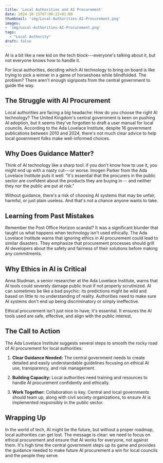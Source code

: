 ```yaml
---
title: 'Local Authorities and AI Procurement'
date: 2024-10-15T07:00:22+01:00
thumbnail: 'img/Local-Authorities-AI-Procurement.png'
images: 
- 'img/Local-Authorities-AI-Procurement.png'
tags:
  - "Local Authority"
draft: false
---
```


AI is a bit like a new kid on the tech block---everyone's talking about it, but not everyone knows how to handle it. 

<!--more-->

For local authorities, deciding which AI technology to bring on board is like trying to pick a winner in a game of horseshoes while blindfolded. The problem? There aren't enough signposts from the central government to guide the way.

The Struggle with AI Procurement
--------------------------------

Local authorities are facing a big headache: How do you choose the right AI technology? The United Kingdom's central government is keen on pushing AI adoption, but it seems they've forgotten to draft a user manual for local councils. According to the Ada Lovelace Institute, despite 16 government publications between 2010 and 2024, there's not much clear advice to help local government folks make well-informed choices.

Why Does Guidance Matter?
-------------------------

Think of AI technology like a sharp tool: if you don't know how to use it, you might end up with a nasty cut---or worse. Imogen Parker from the Ada Lovelace Institute puts it well: "It's essential that the procurers in the public sector are confident about the products they are buying in -- and neither they nor the public are put at risk."

Without guidance, there's a risk of choosing AI systems that may be unfair, harmful, or just plain useless. And that's not a chance anyone wants to take.

Learning from Past Mistakes
---------------------------

Remember the Post Office Horizon scandal? It was a significant blunder that taught us what happens when technology isn't used ethically. The Ada Lovelace Institute warns that ignoring ethics in AI procurement could lead to similar disasters. They emphasize that procurement processes should grill AI developers about the safety and fairness of their solutions before making any commitments.

Why Ethics in AI is Critical
----------------------------

Anna Studman, a senior researcher at the Ada Lovelace Institute, warns that AI tools could severely damage public trust if not properly scrutinized. AI can sometimes be like a bad psychic: its predictions might be wild and based on little to no understanding of reality. Authorities need to make sure AI systems don't end up being discriminatory or simply ineffective.

Ethical procurement isn't just nice to have; it's essential. It ensures the AI tools used are safe, effective, and align with the public interest.

The Call to Action
------------------

The Ada Lovelace Institute suggests several steps to smooth the rocky road of AI procurement for local authorities:

1.  **Clear Guidance Needed:** The central government needs to create detailed and easily understandable guidelines focusing on ethical AI use, transparency, and risk management.

2.  **Building Capacity:** Local authorities need training and resources to handle AI procurement confidently and ethically.

3.  **Work Together:** Collaboration is key. Central and local governments should team up, along with civil society organizations, to ensure AI is implemented responsibly in the public sector.

Wrapping Up
-----------

In the world of tech, AI might be the future, but without a proper roadmap, local authorities can get lost. The message is clear: we need to focus on ethical procurement and ensure that AI works for everyone, not against them. It's high time the central government steps up its game and provides the guidance needed to make future AI procurement a win for local councils and the people they serve.